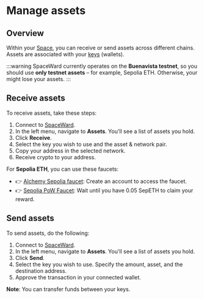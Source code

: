 ﻿---
sidebar_position: 7
---

# Manage assets

## Overview

Within your [Space](create-a-space), you can receive or send assets across different chains. Assets are associated with your [keys](request-a-new-key) (wallets).

:::warning
SpaceWard currently operates on the **Buenavista testnet**, so you should use **only testnet assets** – for example, Sepolia ETH. Otherwise, your might lose your assets.
:::

## Receive assets

To receive assets, take these steps:

1. Connect to [SpaceWard](https://spaceward.buenavista.wardenprotocol.org).
2. In the left menu, navigate to **Assets**. You'll see a list of assets you hold.
3. Click **Receive**.
4. Select the key you wish to use and the asset & network pair.
5. Copy your address in the selected network.
6. Receive crypto to your address.

For **Sepolia ETH**, you can use these faucets:

- 👉 [Alchemy Sepolia faucet](https://www.alchemy.com/faucets/ethereum-sepolia): Create an account to access the faucet.
- 👉 [Sepolia PoW Faucet](https://sepolia-faucet.pk910.de/): Wait until you have 0.05 SepETH to claim your reward.

## Send assets

To send assets, do the following:

1. Connect to [SpaceWard](https://spaceward.buenavista.wardenprotocol.org).
2. In the left menu, navigate to **Assets**. You'll see a list of assets you hold.
3. Click **Send**.
4. Select the key you wish to use. Specify the amount, asset, and the destination address.
5. Approve the transaction in your connected wallet.

**Note**: You can transfer funds between your keys.
